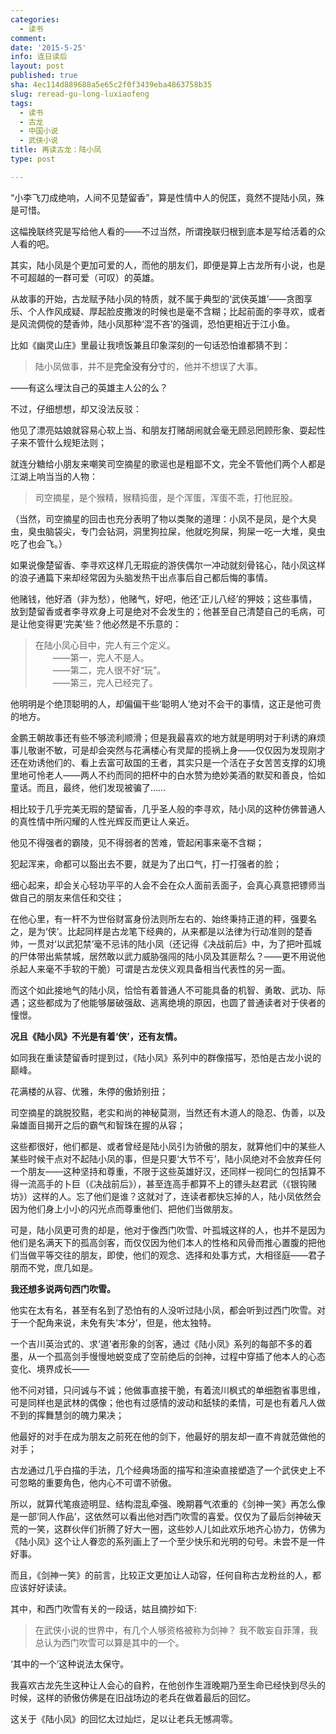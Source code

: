 ```yaml
---
categories:
  - 读书
comment: 
date: '2015-5-25'
info: 连日读后
layout: post
published: true
sha: 4ec114d889688a5e65c2f0f3439eba4863758b35
slug: reread-gu-long-luxiaofeng
tags:
  - 读书
  - 古龙
  - 中国小说
  - 武侠小说
title: 再读古龙：陆小凤
type: post

---
```

“小李飞刀成绝响，人间不见楚留香”，算是性情中人的倪匡，竟然不提陆小凤，殊是可惜。

这幅挽联终究是写给他人看的——不过当然，所谓挽联归根到底本是写给活着的众人看的吧。

其实，陆小凤是个更加可爱的人，而他的朋友们，即便是算上古龙所有小说，也是不可超越的一群可爱（可叹）的英雄。

从故事的开始，古龙赋予陆小凤的特质，就不属于典型的‘武侠英雄’——贪图享乐、个人作风成疑、厚起脸皮撒泼的时候也是毫不含糊；比起前面的李寻欢，或者是风流倜傥的楚香帅，陆小凤那种‘混不吝’的强调，恐怕更相近于江小鱼。

比如《幽灵山庄》里最让我喷饭兼且印象深刻的一句话恐怕谁都猜不到：

> 陆小凤做事，并不是**完全没有分寸**的，他并不想误了大事。

——有这么埋汰自己的英雄主人公的么？

不过，仔细想想，却又没法反驳：

他见了漂亮姑娘就容易心软上当、和朋友打赌胡闹就会毫无顾忌罔顾形象、耍起性子来不管什么规矩法则；

就连分糖给小朋友来嘲笑司空摘星的歌谣也是粗鄙不文，完全不管他们两个人都是江湖上响当当的人物：

> 司空摘星，是个猴精，猴精捣蛋，是个浑蛋，浑蛋不乖，打他屁股。

（当然，司空摘星的回击也充分表明了物以类聚的道理：小凤不是凤，是个大臭虫，臭虫脑袋尖，专门会钻洞，洞里狗拉屎，他就吃狗屎，狗屎一吃一大堆，臭虫吃了也会飞。）

如果说像楚留香、李寻欢这样几无瑕疵的游侠偶尔一冲动就刻骨铭心，陆小凤这样的浪子通篇下来却经常因为头脑发热干出点事后自己都后悔的事情。

他赌钱，他好酒（非为愁），他赌气，好吧，他还‘正儿八经’的狎妓；这些事情，放到楚留香或者李寻欢身上可是绝对不会发生的；他甚至自己清楚自己的毛病，可是让他变得更‘完美’些？他必然是不乐意的：

>  在陆小凤心目中，完人有三个定义。    
>　　——第一，完人不是人。    
>　　——第二，完人很不好“玩”。    
>　　——第三，完人已经完了。    

他明明是个绝顶聪明的人，却偏偏干些‘聪明人’绝对不会干的事情，这正是他可贵的地方。

金鹏王朝故事还有些不够流利顺滑；但是我最喜欢的地方就是明明对于利诱的麻烦事儿敬谢不敏，可是却会突然与花满楼心有灵犀的揽祸上身——仅仅因为发现刚才还在劝诱他们的、看上去富可敌国的王者，其实只是一个活在子女苦苦支撑的幻境里地可怜老人——两人不约而同的把杯中的白水赞为绝妙美酒的默契和善良，恰如童话。而且，最终，他们发现被骗了……

相比较于几乎完美无瑕的楚留香，几乎圣人般的李寻欢，陆小凤的这种仿佛普通人的真性情中所闪耀的人性光辉反而更让人亲近。

他见不得强者的霸陵，见不得弱者的苦难，管起闲事来毫不含糊；

犯起浑来，命都可以豁出去不要，就是为了出口气，打一打强者的脸；

细心起来，却会关心轻功平平的人会不会在众人面前丢面子，会真心真意把镖师当做自己的朋友来信任和交往；

在他心里，有一杆不为世俗财富身份法则所左右的、始终秉持正道的秤，强要名之，是为‘侠’。比起同样是古龙笔下经典的，从来都是以法律为行动准则的楚香帅，一贯对‘以武犯禁’毫不忌讳的陆小凤（还记得《决战前后》中，为了把叶孤城的尸体带出紫禁城，居然敢以武力威胁强闯的陆小凤及其匪帮么？——更不用说他杀起人来毫不手软的干脆）可谓是古龙侠义观具备相当代表性的另一面。

而这个如此接地气的陆小凤，恰恰有着普通人不可能具备的机智、勇敢、武功、际遇；这些都成为了他能够屡破强敌、逃离绝境的原因，也圆了普通读者对于侠者的憧憬。

**况且《陆小凤》不光是有着‘侠’，还有友情。** 

如同我在重读楚留香时提到过，《陆小凤》系列中的群像描写，恐怕是古龙小说的巅峰。

花满楼的从容、优雅，朱停的傲娇别扭；

司空摘星的跳脱狡黠，老实和尚的神秘莫测，当然还有木道人的隐忍、伪善，以及枭雄面目揭开之后的霸气和智珠在握的从容；

这些都很好，他们都是、或者曾经是陆小凤引为骄傲的朋友，就算他们中的某些人某些时候干点对不起陆小凤的事，但是只要‘大节不亏’，陆小凤绝对不会放弃任何一个朋友——这种坚持和尊重，不限于这些英雄好汉，还同样一视同仁的包括算不得一流高手的卜巨（《决战前后》），甚至连高手都算不上的镖头赵君武（《银钩赌坊》）这样的人。忘了他们是谁？这就对了，连读者都快忘掉的人，陆小凤依然会因为他们身上小小的闪光点而尊重他们、把他们当做朋友。

可是，陆小凤更可贵的却是，他对于像西门吹雪、叶孤城这样的人，也并不是因为他们是名满天下的孤高剑客，而仅仅因为他们本人的性格和风骨而推心置腹的把他们当做平等交往的朋友，即使，他们的观念、选择和处事方式，大相径庭——君子朋而不党，庶几如是。

**我还想多说两句西门吹雪。**

他实在太有名，甚至有名到了恐怕有的人没听过陆小凤，都会听到过西门吹雪。对于一个配角来说，未免有失‘本分’，但是，他太独特。

一个吉川英治式的、求‘道’者形象的剑客，通过《陆小凤》系列的每部不多的着墨，从一个孤高剑手慢慢地蜕变成了空前绝后的剑神，过程中穿插了他本人的心态变化、境界成长——

他不问对错，只问诚与不诚；他做事直接干脆，有着流川枫式的单细胞省事思维，可是同样也是武林的偶像；他也有过感情的波动和舐犊的柔情，可是也有着凡人做不到的挥舞慧剑的魄力果决；

他最好的对手在成为朋友之前死在他的剑下，他最好的朋友却一直不肯就范做他的对手；

古龙通过几乎白描的手法，几个经典场面的描写和渲染直接塑造了一个武侠史上不可忽略的重要角色，他内心不可谓不骄傲。

所以，就算代笔痕迹明显、结构混乱牵强、晚期暮气浓重的《剑神一笑》再怎么像是一部‘同人作品’，这依然可以看出他对西门吹雪的喜爱。仅仅为了最后剑神破天荒的一笑，这群伙伴们折腾了好大一圈，这些妙人儿如此欢乐地齐心协力，仿佛为《陆小凤》这个让人眷恋的系列画上了一个至少快乐和光明的句号。未尝不是一件好事。

而且，《剑神一笑》的前言，比较正文更加让人动容，任何自称古龙粉丝的人，都应该好好读读。

其中，和西门吹雪有关的一段话，姑且摘抄如下:

> 在武侠小说的世界中，有几个人够资格被称为剑神？
> 我不敢妄自菲薄，我总认为西门吹雪可以算是其中的一个。

‘其中的一个’这种说法太保守。

我喜欢古龙先生这种让人会心的自矜，在他创作生涯晚期乃至生命已经快到尽头的时候，这样的骄傲仿佛是在旧战场边的老兵在做着最后的回忆。

这关于《陆小凤》的回忆太过灿烂，足以让老兵无憾凋零。








